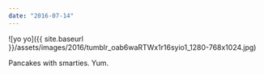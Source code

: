 ```yaml
---
date: "2016-07-14"
---
```


![yo yo]({{ site.baseurl }}/assets/images/2016/tumblr_oab6waRTWx1r16syio1_1280-768x1024.jpg)

Pancakes with smarties. Yum.

